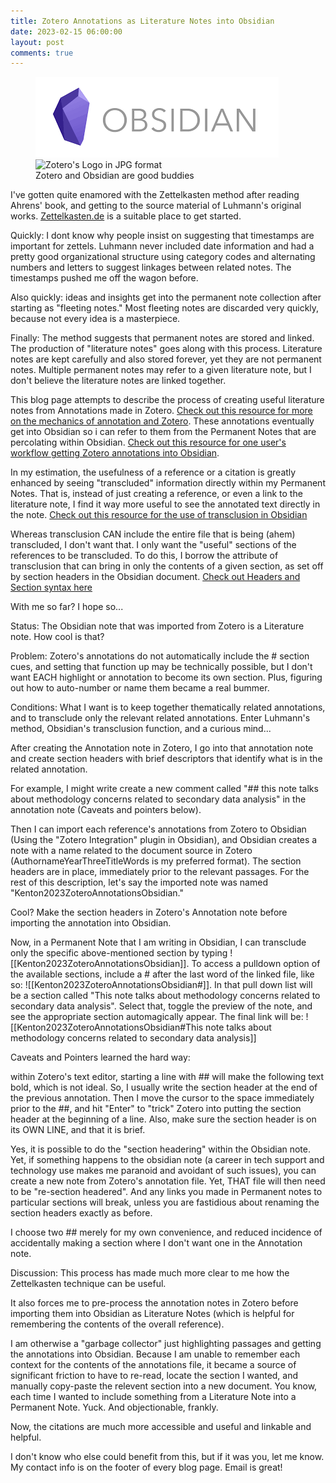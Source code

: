 ```yaml
---
title: Zotero Annotations as Literature Notes into Obsidian
date: 2023-02-15 06:00:00
layout: post
comments: true
---
```


<figure>
 <img src="/images/obsidian-logo.png" alt="Obsidian's Logo in PNG format"> <br />
 <img src="/images/zotero-logo.jpg" alt="Zotero's Logo in JPG format">
 <figcaption>Zotero and Obsidian are good buddies</figcaption>
</figure>

I've gotten quite enamored with the Zettelkasten method after reading Ahrens' book, and getting to the source material of Luhmann's original works. [Zettelkasten.de](https://zettelkasten.de/posts/overview/) is a suitable place to get started.

Quickly: I dont know why people insist on suggesting that timestamps are important for zettels. Luhmann never included date information and had a pretty good organizational structure using category codes and alternating numbers and letters to suggest linkages between related notes. The timestamps pushed me off the wagon before.

Also quickly: ideas and insights get into the permanent note collection after starting as "fleeting notes." Most fleeting notes are discarded very quickly, because not every idea is a masterpiece.

Finally: The method suggests that permanent notes are stored and linked. The production of "literature notes" goes along with this process. Literature notes are kept carefully and also stored forever, yet they are not permanent notes. Multiple permanent notes may refer to a given literature note, but I don't believe the literature notes are linked together.

This blog page attempts to describe the process of creating useful literature notes from Annotations made in Zotero. [Check out this resource for more on the mechanics of annotation and Zotero](https://libguides.graduateinstitute.ch/zotero/pdfs). These annotations eventually get into Obsidian so i can refer to them from the Permanent Notes that are percolating within Obsidian.  [Check out this resource for one user's workflow getting Zotero annotations into Obsidian](https://medium.com/@alexandraphelan/an-academic-workflow-zotero-obsidian-56bf918d51ab).

In my estimation, the usefulness of a reference or a citation is greatly enhanced by seeing "transcluded" information directly within my Permanent Notes. That is, instead of just creating a reference, or even a link to the literature note, I find it way more useful to see the annotated text directly in the note. [Check out this resource for the use of transclusion in Obsidian](https://jarango.com/2021/09/24/using-transclusion-in-obsidian/)

Whereas transclusion CAN include the entire file that is being (ahem) transcluded, I don't want that. I only want the "useful" sections of the references to be transcluded. To do this, I borrow the attribute of transclusion that can bring in only the contents of a given section, as set off by section headers in the Obsidian document. [Check out Headers and Section syntax here](https://help.obsidian.md/How+to/Format+your+notes#Headers)

With me so far? I hope so...

Status: The Obsidian note that was imported from Zotero is a Literature note. How cool is that?

Problem: Zotero's annotations do not automatically include the # section cues, and setting that function up may be technically possible, but I don't want EACH highlight or annotation to become its own section. Plus, figuring out how to auto-number or name them became a real bummer.

Conditions: What I want is to keep together thematically related annotations, and to transclude only the relevant related annotations. Enter Luhmann's method, Obsidian's transclusion function, and a curious mind...

After creating the Annotation note in Zotero, I go into that annotation note and create section headers with brief descriptors that identify what is in the related annotation.

For example, I might write create a new comment called "## this note talks about methodology concerns related to secondary data analysis" in the annotation note (Caveats and pointers below). 

Then I can import each reference's annotations from Zotero to Obsidian (Using the "Zotero Integration" plugin in Obsidian), and Obsidian creates a note with a name related to the document source in Zotero (AuthornameYearThreeTitleWords is my preferred format). The section headers are in place, immediately prior to the relevant passages. For the rest of this description, let's say the imported note was named "Kenton2023ZoteroAnnotationsObsidian."

Cool? Make the section headers in Zotero's Annotation note before importing the annotation into Obsidian.

Now, in a Permanent Note that I am writing in Obsidian, I can transclude only the specific above-mentioned section by typing ![[Kenton2023ZoteroAnnotationsObsidian]]. To access a pulldown option of the available sections, include a # after the last word of the linked file, like so: ![[Kenton2023ZoteroAnnotationsObsidian#]]. In that pull down list will be a section called "This note talks about methodology concerns related to secondary data analysis". Select that, toggle the preview of the note, and see the appropriate section automagically appear. The final link will be: ![[Kenton2023ZoteroAnnotationsObsidian#This note talks about methodology concerns related to secondary data analysis]]

Caveats and Pointers learned the hard way:

within Zotero's text editor, starting a line with ## will make the following text bold, which is not ideal. So, I usually write the section header at the end of the previous annotation. Then I move the cursor to the space immediately prior to the ##, and hit "Enter" to "trick" Zotero into putting the section header at the beginning of a line. Also, make sure the section header is on its OWN LINE, and that it is brief.

Yes, it is possible to do the "section headering" within the Obsidian note. Yet, if something happens to the obsidian note (a career in tech support and technology use makes me paranoid and avoidant of such issues), you can create a new note from Zotero's annotation file. Yet, THAT file will then need to be "re-section headered". And any links you made in Permanent notes to particular sections will break, unless you are fastidious about renaming the section headers exactly as before.

I choose two ## merely for my own convenience, and reduced incidence of accidentally making a section where I don't want one in the Annotation note.

Discussion: 
This process has made much more clear to me how the Zettelkasten technique can be useful. 

It also forces me to pre-process the annotation notes in Zotero before importing them into Obsidian as Literature Notes (which is helpful for remembering the contents of the overall reference). 

I am otherwise a "garbage collector" just highlighting passages and getting the annotations into Obsidian. Because I am unable to remember each context for the contents of the annotations file, it became a source of significant friction to have to re-read, locate the section I wanted, and manually copy-paste the relevent section into a new document. You know, each time I wanted to include something from a Literature Note into a Permanent Note. Yuck. And objectionable, frankly.

Now, the citations are much more accessible and useful and linkable and helpful.

I don't know who else could benefit from this, but if it was you, let me know. My contact info is on the footer of every blog page. Email is great!